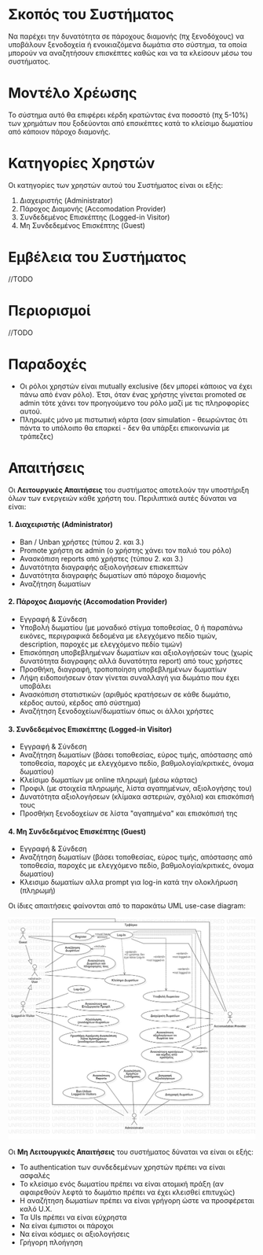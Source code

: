 # Σκοπός του Συστήματος
Να παρέχει την δυνατότητα σε πάροχους διαμονής (πχ ξενοδόχους) να υποβάλουν ξενοδοχεία ή ενοικιαζόμενα δωμάτια στο σύστημα, τα οποία μπορούν να αναζητήσουν επισκέπτες καθώς και να τα κλείσουν μέσω του συστήματος.


# Μοντέλο Χρέωσης
Το σύστημα αυτό θα επιφέρει κέρδη κρατώντας ένα ποσοστό (πχ 5-10%) των χρημάτων που ξοδεύονται από επσικέπτες κατά το κλείσιμο δωματίου από κάποιον πάροχο διαμονής.


# Κατηγορίες Χρηστών
Οι κατηγορίες των χρηστών αυτού του Συστήματος είναι οι εξής:

1. Διαχειριστής (Administrator)
2. Πάροχος Διαμονής (Accomodation Provider)
3. Συνδεδεμένος Επισκέπτης (Logged-in Visitor)
4. Μη Συνδεδεμένος Επισκέπτης (Guest)

# Εμβέλεια του Συστήματος
//TODO


# Περιορισμοί
//TODO


# Παραδοχές
* Οι ρόλοι χρηστών είναι mutually exclusive (δεν μπορεί κάποιος να έχει πάνω από έναν ρόλο). Έτσι, όταν ένας χρήστης γίνεται promoted σε admin τότε χάνει τον προηγούμενο του ρόλο μαζί με τις πληροφορίες αυτού.
* Πληρωμές μόνο με πιστωτική κάρτα (σαν simulation - θεωρώντας ότι πάντα το υπόλοιπο θα επαρκεί - δεν θα υπάρξει επικοινωνία με τράπεζες)


# Απαιτήσεις
Οι **Λειτουργικές Απαιτήσεις** του συστήματος αποτελούν την υποστήριξη όλων των ενεργειών κάθε χρήστη του. Περιλιπτικά αυτές δύναται να είναι:

#### 1. Διαχειριστής (Administrator)
* Ban / Unban χρήστες (τύπου 2. και 3.)
* Promote χρήστη σε admin (ο χρήστης χάνει τον παλιό του ρόλο)
* Ανασκόπιση reports από χρήστες (τύπου 2. και 3.)
* Δυνατότητα διαγραφής αξιολογήσεων επισκεπτών
* Δυνατότητα διαγραφής δωματίων από πάροχο διαμονής
* Αναζήτηση δωματίων

#### 2. Πάροχος Διαμονής (Accomodation Provider)
* Εγγραφή & Σύνδεση
* Υποβολή δωματίου (με μοναδικό στίγμα τοποθεσίας, 0 ή παραπάνω εικόνες, περιγραφικά δεδομένα με ελεγχόμενο πεδίο τιμών, description, παροχές με ελεγχόμενο πεδίο τιμών)
* Επισκόπηση υποβεβλημένων δωματίων και αξιολογήσεών τους (χωρίς δυνατότητα διαγραφης αλλά δυνατότητα report) από τους χρήστες
* Προσθήκη, διαγραφή, τροποποίηση υποβεβλημένων δωματίων
* Λήψη ειδοποιήσεων όταν γίνεται συναλλαγή για δωμάτιο που έχει υποβάλει
* Ανασκόπιση στατιστικών (αριθμός κρατήσεων σε κάθε δωμάτιο, κέρδος αυτού, κέρδος από σύστημα)
* Αναζήτηση ξενοδοχείων/δωματίων όπως οι άλλοι χρήστες

#### 3. Συνδεδεμένος Επισκέπτης (Logged-in Visitor)
* Εγγραφή & Σύνδεση
* Αναζήτηση δωματίων (βάσει τοποθεσίας, εύρος τιμής, απόστασης από τοποθεσία, παροχές με ελεγχόμενο πεδίο, βαθμολογία/κριτικές, όνομα δωματίου)
* Κλείσιμο δωματίων με online πληρωμή (μέσω κάρτας)
* Προφιλ (με στοιχεία πληρωμής, λίστα αγαπημένων, αξιολογήσης του)
* Δυνατότητα αξιολογήσεων (κλίμακα αστεριών, σχόλια) και επισκόπισή τους
* Προσθήκη ξενοδοχείων σε λίστα "αγαπημένα" και επισκόπισή της

#### 4. Μη Συνδεδεμένος Επισκέπτης (Guest)
* Εγγραφή & Σύνδεση
* Αναζήτηση δωματίων (βάσει τοποθεσίας, εύρος τιμής, απόστασης από τοποθεσία, παροχές με ελεγχόμενο πεδίο, βαθμολογία/κριτικές, όνομα δωματίου)
* Κλεισιμο δωματίων αλλα prompt για log-in κατά την ολοκλήρωση (πληρωμή)

Οι ίδιες απαιτήσεις φαίνονται από το παρακάτω UML use-case diagram:

![Alt text](./UML/UseCaseDiagram.jpg "UseCaseDiagram")

Οι **Μη Λειτουργικές Απαιτήσεις** του συστήματος δύναται να είναι οι εξής:
* Το authentication των συνδεδεμένων χρηστών πρέπει να είναι ασφαλές
* Το κλείσιμο ενός δωματίου πρέπει να είναι ατομική πράξη (αν αφαιρεθούν λεφτά το δωμάτιο πρέπει να έχει κλεισθεί επιτυχώς)
* Η αναζήτηση δωματίων πρέπει να είναι γρήγορη ώστε να προσφέρεται καλό U.X.
* Τα UIs πρέπει να είναι εύχρηστα
* Να είναι έμπιστοι οι πάροχοι
* Να είναι κόσμιες οι αξιολογήσεις
* Γρήγορη πλοήγηση
